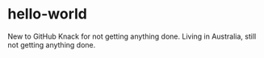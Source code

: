 # hello-world

New to GitHub
Knack for not getting anything done.
Living in Australia, still not getting anything done.
